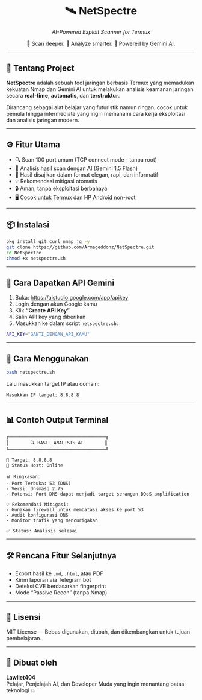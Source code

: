 <h1 align="center">🛰️ NetSpectre</h1>
<p align="center"><i>AI-Powered Exploit Scanner for Termux</i></p>
<p align="center">
  🔎 Scan deeper. 📡 Analyze smarter. 🤖 Powered by Gemini AI.
</p>

---

## 🚀 Tentang Project

**NetSpectre** adalah sebuah tool jaringan berbasis Termux yang memadukan kekuatan Nmap dan Gemini AI untuk melakukan analisis keamanan jaringan secara **real-time**, **automatis**, dan **terstruktur**.

Dirancang sebagai alat belajar yang futuristik namun ringan, cocok untuk pemula hingga intermediate yang ingin memahami cara kerja eksploitasi dan analisis jaringan modern.

---

## ⚙️ Fitur Utama

- 🔍 Scan 100 port umum (TCP connect mode - tanpa root)
- 📡 Analisis hasil scan dengan AI (Gemini 1.5 Flash)
- 📑 Hasil disajikan dalam format elegan, rapi, dan informatif
- 💡 Rekomendasi mitigasi otomatis
- 🔒 Aman, tanpa eksploitasi berbahaya
- 🖥️ Cocok untuk Termux dan HP Android non-root

---

## 📦 Instalasi

```bash
pkg install git curl nmap jq -y
git clone https://github.com/Armageddonz/NetSpectre.git
cd NetSpectre
chmod +x netspectre.sh
```

---

## 🔐 Cara Dapatkan API Gemini

1. Buka: https://aistudio.google.com/app/apikey
2. Login dengan akun Google kamu
3. Klik **“Create API Key”**
4. Salin API key yang diberikan
5. Masukkan ke dalam script `netspectre.sh`:

```bash
API_KEY="GANTI_DENGAN_API_KAMU"
```

---

## 🧪 Cara Menggunakan

```bash
bash netspectre.sh
```

Lalu masukkan target IP atau domain:
```
Masukkan IP target: 8.8.8.8
```

---

## 📊 Contoh Output Terminal

```
╔════════════════════════════════════╗
║        🔍 HASIL ANALISIS AI        ║
╚════════════════════════════════════╝

📌 Target: 8.8.8.8
📶 Status Host: Online

📊 Ringkasan:
- Port Terbuka: 53 (DNS)
- Versi: dnsmasq 2.75
- Potensi: Port DNS dapat menjadi target serangan DDoS amplification

💡 Rekomendasi Mitigasi:
- Gunakan firewall untuk membatasi akses ke port 53
- Audit konfigurasi DNS
- Monitor trafik yang mencurigakan

✅ Status: Analisis selesai
```

---

## 🛠️ Rencana Fitur Selanjutnya

- Export hasil ke `.md`, `.html`, atau PDF
- Kirim laporan via Telegram bot
- Deteksi CVE berdasarkan fingerprint
- Mode “Passive Recon” (tanpa Nmap)

---

## 📜 Lisensi

MIT License — Bebas digunakan, diubah, dan dikembangkan untuk tujuan pembelajaran.

---

## 🧠 Dibuat oleh

**Lawliet404**  
Pelajar, Penjelajah AI, dan Developer Muda yang ingin menantang batas teknologi 💥
